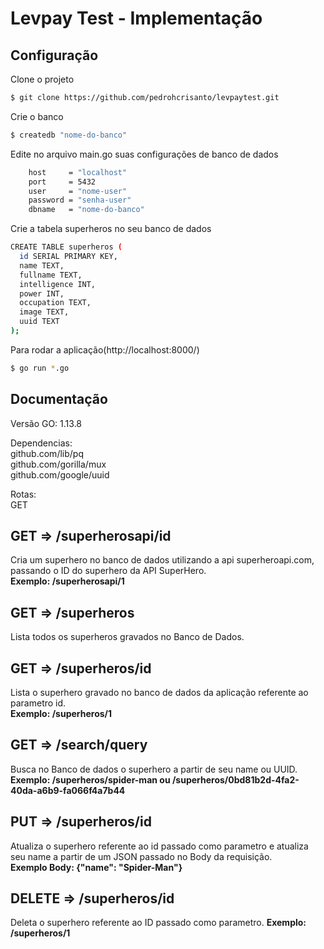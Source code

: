# Levpay Test - Implementação
## Configuração

Clone o projeto

```sh
$ git clone https://github.com/pedrohcrisanto/levpaytest.git
```


Crie o banco
```sh
$ createdb "nome-do-banco"
```
Edite no arquivo main.go suas configurações de banco de dados
```sh
	host     = "localhost"
	port     = 5432
	user     = "nome-user"
	password = "senha-user"
	dbname   = "nome-do-banco"
```


Crie a tabela superheros no seu banco de dados
```sh
CREATE TABLE superheros (
  id SERIAL PRIMARY KEY,
  name TEXT,
  fullname TEXT,
  intelligence INT,
  power INT,
  occupation TEXT,
  image TEXT,
  uuid TEXT
);

```

Para rodar a aplicação(http://localhost:8000/)
```sh
$ go run *.go
```
## Documentação
Versão GO: 1.13.8

Dependencias: 
<br>
github.com/lib/pq
<br>
github.com/gorilla/mux
<br>
github.com/google/uuid

Rotas:
<br>
GET
<br>
## GET => /superherosapi/id
Cria um superhero no banco de dados utilizando a api superheroapi.com, passando o ID do superhero da API SuperHero.
<br> <strong>Exemplo: /superherosapi/1</strong>
## GET => /superheros
Lista todos os superheros gravados no Banco de Dados.
## GET => /superheros/id
Lista o superhero gravado no banco de dados da aplicação referente ao parametro id.
<br> <strong>Exemplo: /superheros/1</strong>
## GET => /search/query
Busca no Banco de dados o superhero a partir de seu name ou UUID.
<br> <strong>Exemplo: /superheros/spider-man ou /superheros/0bd81b2d-4fa2-40da-a6b9-fa066f4a7b44</strong>
## PUT => /superheros/id
Atualiza o superhero referente ao id passado como parametro e atualiza seu name a partir de um JSON passado no Body da requisição.<br><strong>Exemplo Body: {"name": "Spider-Man"}</strong>
## DELETE => /superheros/id
Deleta o superhero referente ao ID passado como parametro.
<strong>Exemplo: /superheros/1</strong>
